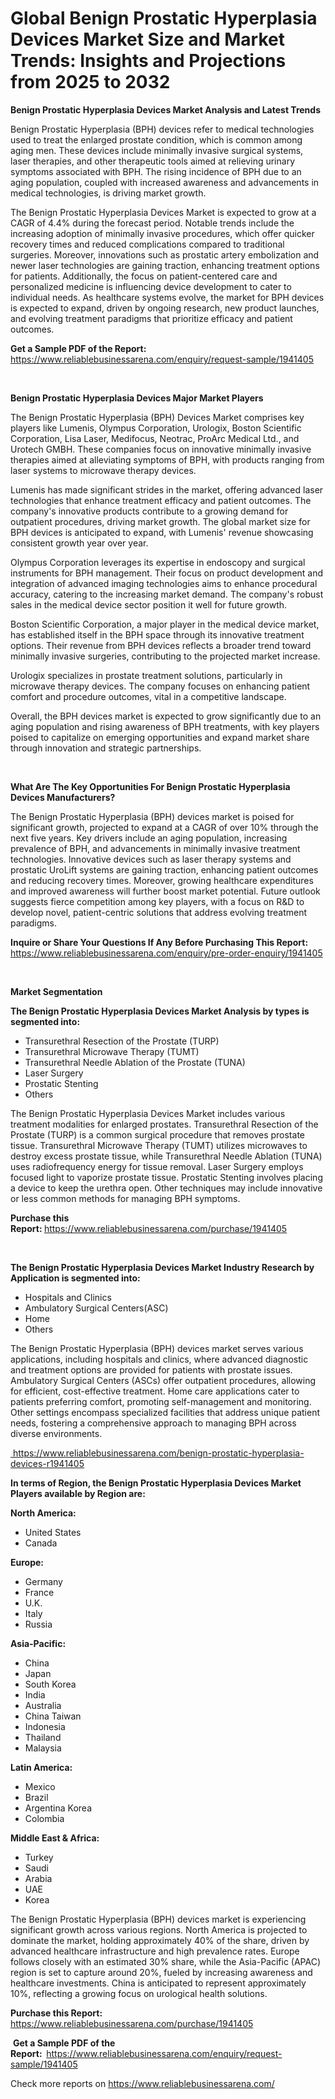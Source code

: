 <p><h1>Global Benign Prostatic Hyperplasia Devices Market Size and Market Trends: Insights and Projections from 2025 to 2032</h1></p><p><strong>Benign Prostatic Hyperplasia Devices Market Analysis and Latest Trends</strong></p>
<p><p>Benign Prostatic Hyperplasia (BPH) devices refer to medical technologies used to treat the enlarged prostate condition, which is common among aging men. These devices include minimally invasive surgical systems, laser therapies, and other therapeutic tools aimed at relieving urinary symptoms associated with BPH. The rising incidence of BPH due to an aging population, coupled with increased awareness and advancements in medical technologies, is driving market growth.</p><p>The Benign Prostatic Hyperplasia Devices Market is expected to grow at a CAGR of 4.4% during the forecast period. Notable trends include the increasing adoption of minimally invasive procedures, which offer quicker recovery times and reduced complications compared to traditional surgeries. Moreover, innovations such as prostatic artery embolization and newer laser technologies are gaining traction, enhancing treatment options for patients. Additionally, the focus on patient-centered care and personalized medicine is influencing device development to cater to individual needs. As healthcare systems evolve, the market for BPH devices is expected to expand, driven by ongoing research, new product launches, and evolving treatment paradigms that prioritize efficacy and patient outcomes.</p></p>
<p><strong>Get a Sample PDF of the Report:&nbsp;</strong> <a href="https://www.reliablebusinessarena.com/enquiry/request-sample/1941405?utm_campaign=2995&utm_medium=2&utm_source=Github&utm_content=ia&utm_term=04032025&utm_id=benign-prostatic-hyperplasia-devices">https://www.reliablebusinessarena.com/enquiry/request-sample/1941405</a></p>
<p>&nbsp;</p>
<p><strong>Benign Prostatic Hyperplasia Devices Major Market Players</strong></p>
<p><p>The Benign Prostatic Hyperplasia (BPH) Devices Market comprises key players like Lumenis, Olympus Corporation, Urologix, Boston Scientific Corporation, Lisa Laser, Medifocus, Neotrac, ProArc Medical Ltd., and Urotech GMBH. These companies focus on innovative minimally invasive therapies aimed at alleviating symptoms of BPH, with products ranging from laser systems to microwave therapy devices.</p><p>Lumenis has made significant strides in the market, offering advanced laser technologies that enhance treatment efficacy and patient outcomes. The company's innovative products contribute to a growing demand for outpatient procedures, driving market growth. The global market size for BPH devices is anticipated to expand, with Lumenis' revenue showcasing consistent growth year over year.</p><p>Olympus Corporation leverages its expertise in endoscopy and surgical instruments for BPH management. Their focus on product development and integration of advanced imaging technologies aims to enhance procedural accuracy, catering to the increasing market demand. The company's robust sales in the medical device sector position it well for future growth.</p><p>Boston Scientific Corporation, a major player in the medical device market, has established itself in the BPH space through its innovative treatment options. Their revenue from BPH devices reflects a broader trend toward minimally invasive surgeries, contributing to the projected market increase.</p><p>Urologix specializes in prostate treatment solutions, particularly in microwave therapy devices. The company focuses on enhancing patient comfort and procedure outcomes, vital in a competitive landscape. </p><p>Overall, the BPH devices market is expected to grow significantly due to an aging population and rising awareness of BPH treatments, with key players poised to capitalize on emerging opportunities and expand market share through innovation and strategic partnerships.</p></p>
<p>&nbsp;</p>
<p><strong>What Are The Key Opportunities For Benign Prostatic Hyperplasia Devices Manufacturers?</strong></p>
<p><p>The Benign Prostatic Hyperplasia (BPH) devices market is poised for significant growth, projected to expand at a CAGR of over 10% through the next five years. Key drivers include an aging population, increasing prevalence of BPH, and advancements in minimally invasive treatment technologies. Innovative devices such as laser therapy systems and prostatic UroLift systems are gaining traction, enhancing patient outcomes and reducing recovery times. Moreover, growing healthcare expenditures and improved awareness will further boost market potential. Future outlook suggests fierce competition among key players, with a focus on R&D to develop novel, patient-centric solutions that address evolving treatment paradigms.</p></p>
<p><strong>Inquire or Share Your Questions If Any Before Purchasing This Report:</strong> <a href="https://www.reliablebusinessarena.com/enquiry/pre-order-enquiry/1941405?utm_campaign=2995&utm_medium=2&utm_source=Github&utm_content=ia&utm_term=04032025&utm_id=benign-prostatic-hyperplasia-devices">https://www.reliablebusinessarena.com/enquiry/pre-order-enquiry/1941405</a></p>
<p>&nbsp;</p>
<p><strong>Market Segmentation</strong></p>
<p><strong>The Benign Prostatic Hyperplasia Devices Market Analysis by types is segmented into:</strong></p>
<p><ul><li>Transurethral Resection of the Prostate (TURP)</li><li>Transurethral Microwave Therapy (TUMT)</li><li>Transurethral Needle Ablation of the Prostate (TUNA)</li><li>Laser Surgery</li><li>Prostatic Stenting</li><li>Others</li></ul></p>
<p><p>The Benign Prostatic Hyperplasia Devices Market includes various treatment modalities for enlarged prostates. Transurethral Resection of the Prostate (TURP) is a common surgical procedure that removes prostate tissue. Transurethral Microwave Therapy (TUMT) utilizes microwaves to destroy excess prostate tissue, while Transurethral Needle Ablation (TUNA) uses radiofrequency energy for tissue removal. Laser Surgery employs focused light to vaporize prostate tissue. Prostatic Stenting involves placing a device to keep the urethra open. Other techniques may include innovative or less common methods for managing BPH symptoms.</p></p>
<p><strong>Purchase this Report:&nbsp;</strong><a href="https://www.reliablebusinessarena.com/purchase/1941405?utm_campaign=2995&utm_medium=2&utm_source=Github&utm_content=ia&utm_term=04032025&utm_id=benign-prostatic-hyperplasia-devices">https://www.reliablebusinessarena.com/purchase/1941405</a></p>
<p>&nbsp;</p>
<p><strong>The Benign Prostatic Hyperplasia Devices Market Industry Research by Application is segmented into:</strong></p>
<p><ul><li>Hospitals and Clinics</li><li>Ambulatory Surgical Centers(ASC)</li><li>Home</li><li>Others</li></ul></p>
<p><p>The Benign Prostatic Hyperplasia (BPH) devices market serves various applications, including hospitals and clinics, where advanced diagnostic and treatment options are provided for patients with prostate issues. Ambulatory Surgical Centers (ASCs) offer outpatient procedures, allowing for efficient, cost-effective treatment. Home care applications cater to patients preferring comfort, promoting self-management and monitoring. Other settings encompass specialized facilities that address unique patient needs, fostering a comprehensive approach to managing BPH across diverse environments.</p></p>
<p><a href="https://www.reliablebusinessarena.com/benign-prostatic-hyperplasia-devices-r1941405?utm_campaign=2995&utm_medium=2&utm_source=Github&utm_content=ia&utm_term=04032025&utm_id=benign-prostatic-hyperplasia-devices">&nbsp;https://www.reliablebusinessarena.com/benign-prostatic-hyperplasia-devices-r1941405</a></p>
<p><strong>In terms of Region, the Benign Prostatic Hyperplasia Devices Market Players available by Region are:</strong></p>
<p>
    <p> <strong> North America: </strong>
        <ul>
            <li>United States</li>
            <li>Canada</li>
        </ul>
        </p> 
    <p> <strong> Europe: </strong>
        <ul>
            <li>Germany</li>
            <li>France</li>
            <li>U.K.</li>
            <li>Italy</li>
            <li>Russia</li>
        </ul>
        </p> 
    <p> <strong> Asia-Pacific: </strong>
        <ul>
            <li>China</li>
            <li>Japan</li>
            <li>South Korea</li>
            <li>India</li>
            <li>Australia</li>
            <li>China Taiwan</li>
            <li>Indonesia</li>
            <li>Thailand</li>
            <li>Malaysia</li>
        </ul>
        </p> 
    <p> <strong> Latin America: </strong>
        <ul>
            <li>Mexico</li>
            <li>Brazil</li>
            <li>Argentina Korea</li>
            <li>Colombia</li>
        </ul>
        </p> 
    <p> <strong> Middle East & Africa: </strong>
        <ul>
            <li>Turkey</li>
            <li>Saudi</li>
            <li>Arabia</li>
            <li>UAE</li>
            <li>Korea</li>
        </ul>
    </p>
    </p>
<p><p>The Benign Prostatic Hyperplasia (BPH) devices market is experiencing significant growth across various regions. North America is projected to dominate the market, holding approximately 40% of the share, driven by advanced healthcare infrastructure and high prevalence rates. Europe follows closely with an estimated 30% share, while the Asia-Pacific (APAC) region is set to capture around 20%, fueled by increasing awareness and healthcare investments. China is anticipated to represent approximately 10%, reflecting a growing focus on urological health solutions.</p></p>
<p><strong>Purchase this Report: </strong><a href="https://www.reliablebusinessarena.com/purchase/1941405?utm_campaign=2995&utm_medium=2&utm_source=Github&utm_content=ia&utm_term=04032025&utm_id=benign-prostatic-hyperplasia-devices">https://www.reliablebusinessarena.com/purchase/1941405</a></p>
<p>&nbsp;<strong>Get a Sample PDF of the Report:&nbsp;&nbsp;</strong><a href="https://www.reliablebusinessarena.com/enquiry/request-sample/1941405?utm_campaign=2995&utm_medium=2&utm_source=Github&utm_content=ia&utm_term=04032025&utm_id=benign-prostatic-hyperplasia-devices">https://www.reliablebusinessarena.com/enquiry/request-sample/1941405</a></p>
<p><strong></strong></p>
<p>Check more reports on <a href="https://www.reliablebusinessarena.com/?utm_campaign=2995&utm_medium=2&utm_source=Github&utm_content=ia&utm_term=04032025&utm_id=benign-prostatic-hyperplasia-devices">https://www.reliablebusinessarena.com/</a></p>